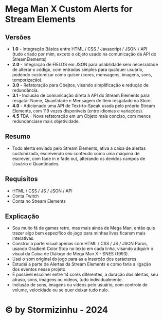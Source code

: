 # Mega Man X Custom Alerts for Stream Elements 

## Versões
- **1.0** - Integração Básica entre HTML / CSS / Javascript / JSON / API (tudo criado por mim, exceto o objeto usado na comunicação da API do StreamElements)
- **2.0** - Integração de FIELDS em JSON para usabilidade sem necessidade de alterar o código, com entradas simples para qualquer usuário, podendo customizar como quiser (cores, mensagens, imagens, sons, temporização).
- **3.0** - Refatoração para Obejtos, visando simplificação e redução de redundância.
- **3.1** - Inclusão de comunicação direta à API do Stream Elements para resgatar Nome, Quantidade e Mensagem de Item resgatado na Store.
- **4.0** - Adicionado uma API de Text-to-Speak usada pelo próprio Stream Elements, com 119 vozes disponíveis (entre idiomas e variações).
- **4.5** TBA - Nova refatoração em um Objeto mais conciso, com menos redundanciase mais objetividade.

## Resumo
- Todo alerta enviado pelo Stream Elements, ativa a caixa de alertas customizada, escrevendo seu conteudo como uma máquina de escrever, com fade in e fade out, alterando os devidos campos de Usuário e Quantidades.

## Requisitos
- HTML / CSS / JS / JSON / API
- Conta Twitch
- Conta no Stream Elements

## Explicação
- Sou muito fã de games retro, mas mais ainda de Mega Man, então quis trazer algo bem específico do jogo para minhas lives ficarem mais interativas.
- Construí a parte visual apenas com HTML / CSS / JS  / JSON Puros, usando Gradient Color Stop no texto em cada linha, visando adquirir o visual da Caixa de Diálogo de Mega Man X - SNES (1993).
- Usei o som original do jogo para as a inserção dos carácteres.
- Estudei a parte de Alertas da Stream Elements e como faria a ligação dos eventos nesse projeto.
- É possível escolher entre 14 cores diferentes, a duração dos alertas, seu atraso, sons, imagens ou vídeos, tudo individualmente.
- Inclusão de sons, imagens ou vídeos pelo usuário, com controle de volume, velocidade ou se quer deixar tudo nulo.

# © by Stormizinhu - 2024
